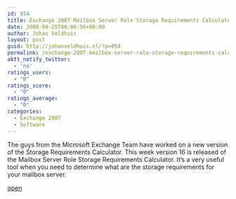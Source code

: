 ```yaml
---
id: 854
title: Exchange 2007 Mailbox Server Role Storage Requirements Calculator version 16.0
date: 2008-09-25T08:00:56+00:00
author: Johan Veldhuis
layout: post
guid: http://johanveldhuis.nl/?p=854
permalink: /exchange-2007-mailbox-server-role-storage-requirements-calculator-versie-160/
aktt_notify_twitter:
  - 'no'
ratings_users:
  - "0"
ratings_score:
  - "0"
ratings_average:
  - "0"
categories:
  - Exchange 2007
  - Software
---
```

The guys from the Microsoft Exchange Team have worked on a new version of the Storage Requirements Calculator. This week version 16 is released of the Mailbox Server Role Storage Requirements Calculator. It&#8217;s a very useful tool when you need to determine what are the storage requirements for your mailbox server.

<a href="http://msexchangeteam.com/archive/2008/09/23/449899.aspx" target="_blank">open</a>